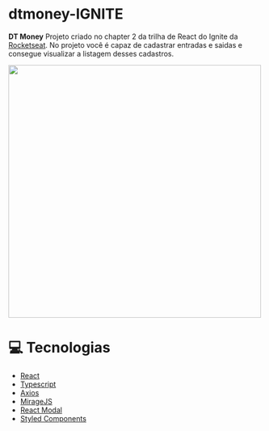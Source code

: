 # dtmoney-IGNITE
 <b>DT Money</b> Projeto criado no chapter 2 da trilha de React do Ignite da [Rocketseat](https://github.com/Rocketseat). No projeto você é capaz de cadastrar entradas e saidas e consegue visualizar a listagem desses cadastros.

 <img src="https://user-images.githubusercontent.com/86633666/158018877-f094d146-1684-4cd3-8e34-8273c166822d.png" width="500px" />


# :computer: Tecnologias
- [React](https://reactjs.org/)
- [Typescript](https://www.typescriptlang.org/)
- [Axios](https://github.com/axios/axios)
- [MirageJS](https://miragejs.com/)
- [React Modal](https://github.com/reactjs/react-modal)
- [Styled Components](https://github.com/styled-components/styled-components)
